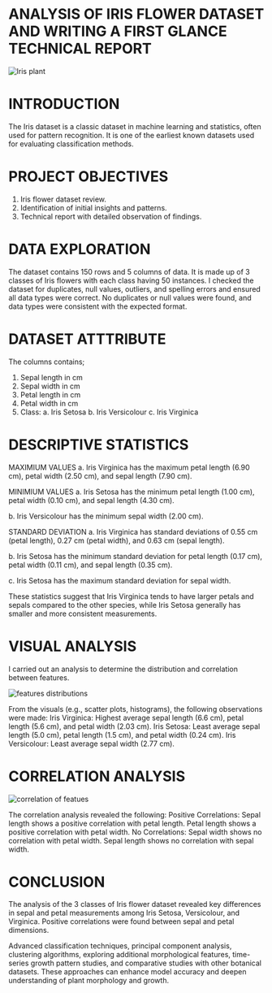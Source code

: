# ANALYSIS OF IRIS FLOWER DATASET AND WRITING A FIRST GLANCE TECHNICAL REPORT

![Iris plant](https://github.com/Chisom0089/Iris-flower/assets/138637505/3ce4626c-cdca-48a3-bb9f-77fd099ce664)

# INTRODUCTION
The Iris dataset is a classic dataset in machine learning and statistics, often used for pattern recognition. It is one of the earliest known datasets used for evaluating classification methods.


# PROJECT OBJECTIVES
1. Iris flower dataset review.
2. Identification of initial insights and patterns.
3. Technical report with detailed observation of findings.


# DATA EXPLORATION
The dataset contains 150 rows and 5 columns of data. It is made up of 3 classes of Iris flowers with each class having 50 instances. I checked the dataset for duplicates, null values, outliers, and spelling errors and ensured all data types were correct. No duplicates or null values were found, and data types were consistent with the expected format.


# DATASET ATTTRIBUTE
The columns contains;
1. Sepal length in cm
2. Sepal width in cm
3. Petal length in cm
4. Petal width in cm
5. Class:
a. Iris Setosa
b. Iris Versicolour
c. Iris Virginica

# DESCRIPTIVE STATISTICS
MAXIMIUM VALUES
a. Iris Virginica has the maximum petal length (6.90 cm), petal width (2.50 cm), and sepal length (7.90 cm).

MINIMIUM VALUES
a. Iris Setosa has the minimum petal length (1.00 cm), petal width (0.10 cm), and sepal length (4.30 cm).

b. Iris Versicolour has the minimum sepal width (2.00 cm).

STANDARD DEVIATION
a. Iris Virginica has standard deviations of 0.55 cm (petal length), 0.27 cm (petal width), and 0.63 cm (sepal length).

b. Iris Setosa has the minimum standard deviation for petal length (0.17 cm), petal width (0.11 cm), and sepal length (0.35 cm).

c. Iris Setosa has the maximum standard deviation for sepal width.

These statistics suggest that Iris Virginica tends to have larger petals and sepals compared to the other species, while Iris Setosa generally has smaller and more consistent measurements.


# VISUAL ANALYSIS
I carried out an analysis to determine the distribution and correlation between features.

![features distributions](https://github.com/Chisom0089/Iris-flower/assets/138637505/c573aa19-03ca-467c-be2c-b58b900c24d0)

From the visuals (e.g., scatter plots, histograms), the following observations were made:
Iris Virginica: Highest average sepal length (6.6 cm), petal length (5.6 cm), and petal width (2.03 cm).
Iris Setosa: Least average sepal length (5.0 cm), petal length (1.5 cm), and petal width (0.24 cm).
Iris Versicolour: Least average sepal width (2.77 cm).

# CORRELATION ANALYSIS

![correlation of featues](https://github.com/Chisom0089/Iris-flower/assets/138637505/a5e4c7b8-7996-4925-9980-7bc5fddb33b8)

The correlation analysis revealed the following:
Positive Correlations:
Sepal length shows a positive correlation with petal length.
Petal length shows a positive correlation with petal width.
No Correlations:
Sepal width shows no correlation with petal width.
Sepal length shows no correlation with sepal width.

# CONCLUSION
The analysis of the 3 classes of Iris flower dataset revealed key differences in sepal and petal measurements among Iris Setosa, Versicolour, and Virginica. Positive correlations were found between sepal and petal dimensions.  

Advanced classification techniques, principal component analysis, clustering algorithms, exploring additional morphological features, time-series growth pattern studies, and comparative studies with other botanical datasets. These approaches can enhance model accuracy and deepen understanding of plant morphology and growth.
